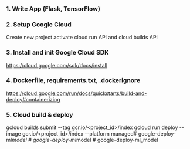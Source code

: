 ### 1. Write App (Flask, TensorFlow)

### 2. Setup Google Cloud
Create new project
activate cloud run API and cloud builds API

### 3. Install and init Google Cloud SDK
https://cloud.google.com/sdk/docs/install

### 4. Dockerfile, requirements.txt, .dockerignore
https://cloud.google.com/run/docs/quickstarts/build-and-deploy#containerizing

### 5. Cloud build & deploy
gcloud builds submit --tag gcr.io/<project_id>/index
gcloud run deploy --image gcr.io/<project_id>/index --platform managed#   g o o g l e - d e p l o y - m l _ m o d e l  
 #   g o o g l e - d e p l o y - m l _ m o d e l  
 #   g o o g l e - d e p l o y - m l _ m o d e l  
 